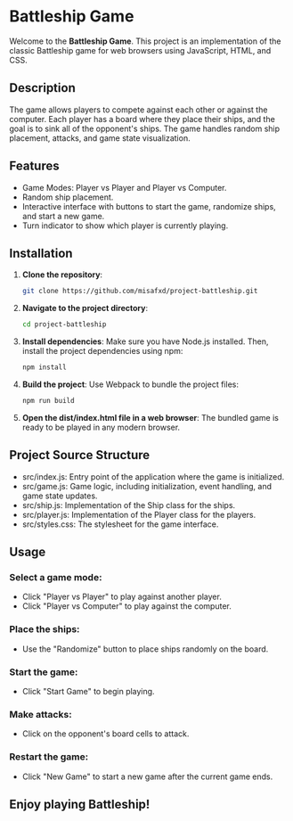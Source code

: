 
# Battleship Game

Welcome to the **Battleship Game**. This project is an implementation of the classic Battleship game for web browsers using JavaScript, HTML, and CSS.

## Description

The game allows players to compete against each other or against the computer. Each player has a board where they place their ships, and the goal is to sink all of the opponent's ships. The game handles random ship placement, attacks, and game state visualization.

## Features

- Game Modes: Player vs Player and Player vs Computer.
- Random ship placement.
- Interactive interface with buttons to start the game, randomize ships, and start a new game.
- Turn indicator to show which player is currently playing.

## Installation

1. **Clone the repository**:
   ```bash
   git clone https://github.com/misafxd/project-battleship.git
   ```
2. **Navigate to the project directory**:
   ```bash
   cd project-battleship
   ```
3. **Install dependencies**: Make sure you have Node.js installed. Then, install the project dependencies using npm:
   ```bash
   npm install
   ```
4. **Build the project**: Use Webpack to bundle the project files:
   ```bash
   npm run build
   ```
5. **Open the dist/index.html file in a web browser**: The bundled game is ready to be played in any modern browser.

## Project Source Structure
- src/index.js: Entry point of the application where the game is initialized.
- src/game.js: Game logic, including initialization, event handling, and game state updates.
- src/ship.js: Implementation of the Ship class for the ships.
- src/player.js: Implementation of the Player class for the players.
- src/styles.css: The stylesheet for the game interface.

## Usage
### Select a game mode:
- Click "Player vs Player" to play against another player.
- Click "Player vs Computer" to play against the computer.
### Place the ships:
- Use the "Randomize" button to place ships randomly on the board.
### Start the game:
- Click "Start Game" to begin playing.
### Make attacks:
- Click on the opponent's board cells to attack.
### Restart the game:
- Click "New Game" to start a new game after the current game ends.

## Enjoy playing Battleship!
